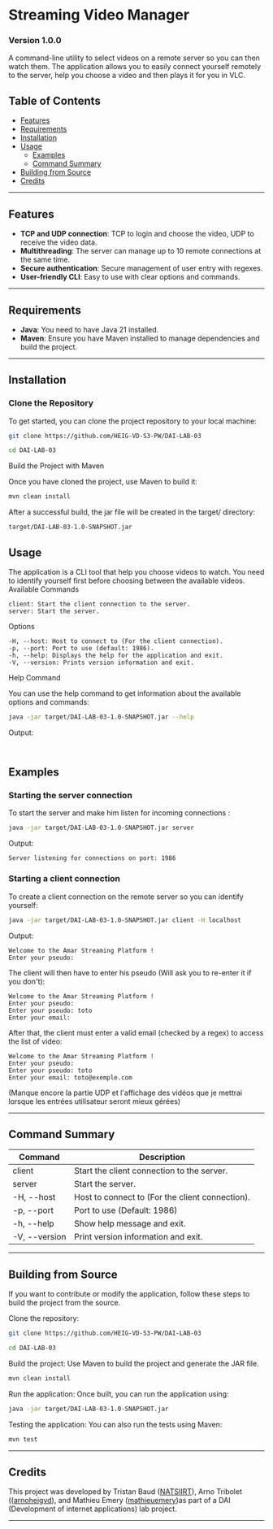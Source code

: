 # Streaming Video Manager

### Version 1.0.0

A command-line utility to select videos on a remote server so you can then watch them. The application allows you to easily connect yourself remotely to the server, help you choose a video and then plays it for you in VLC.

## Table of Contents
- [Features](#features)
- [Requirements](#requirements)
- [Installation](#installation)
- [Usage](#usage)
    - [Examples](#examples)
    - [Command Summary](#command-summary)
- [Building from Source](#building-from-source)
- [Credits](#credits)

---

## Features
- **TCP and UDP connection**: TCP to login and choose the video, UDP to receive the video data.
- **Multithreading**: The server can manage up to 10 remote connections at the same time.
- **Secure authentication**: Secure management of user entry with regexes.
- **User-friendly CLI**: Easy to use with clear options and commands.

---

## Requirements
- **Java**: You need to have Java 21 installed.
- **Maven**: Ensure you have Maven installed to manage dependencies and build the project.

---

## Installation

### Clone the Repository

To get started, you can clone the project repository to your local machine:

```bash
git clone https://github.com/HEIG-VD-S3-PW/DAI-LAB-03

cd DAI-LAB-03
```

Build the Project with Maven

Once you have cloned the project, use Maven to build it:

```bash
mvn clean install
```

After a successful build, the jar file will be created in the target/ directory:

```bash
target/DAI-LAB-03-1.0-SNAPSHOT.jar
```

## Usage

The application is a CLI tool that help you choose videos to watch. You need to identify yourself first before choosing between the available videos.
Available Commands

    client: Start the client connection to the server.
    server: Start the server.

Options

    -H, --host: Host to connect to (For the client connection).
    -p, --port: Port to use (default: 1986).
    -h, --help: Displays the help for the application and exit.
    -V, --version: Prints version information and exit.

Help Command

You can use the help command to get information about the available options and commands:

```bash
java -jar target/DAI-LAB-03-1.0-SNAPSHOT.jar --help
```

Output:

```vbnet


```

## Examples
### Starting the server connection

To start the server and make him listen for incoming connections :

```bash
java -jar target/DAI-LAB-03-1.0-SNAPSHOT.jar server
```

Output:

```arduino
Server listening for connections on port: 1986
```

### Starting a client connection

To create a client connection on the remote server so you can identify yourself:

```bash
java -jar target/DAI-LAB-03-1.0-SNAPSHOT.jar client -H localhost
```

Output:

```arduino
Welcome to the Amar Streaming Platform !
Enter your pseudo:
```

The client will then have to enter his pseudo (Will ask you to re-enter it if you don't):

```arduino
Welcome to the Amar Streaming Platform !
Enter your pseudo: 
Enter your pseudo: toto
Enter your email:
```

After that, the client must enter a valid email (checked by a regex) to access the list of video:

```arduino
Welcome to the Amar Streaming Platform !
Enter your pseudo: 
Enter your pseudo: toto
Enter your email: toto@exemple.com
```

(Manque encore la partie UDP et l'affichage des vidéos que je mettrai lorsque les entrées utilisateur seront mieux gérées)

---

## Command Summary
| Command       | 	Description                                     |
|---------------|--------------------------------------------------|
| client        | Start the client connection to the server.       |
| server        | 	Start the server.                               |
| -H, --host    | 	Host to connect to (For the client connection). |
| -p, --port    | 	Port to use (Default: 1986)                     |
| -h, --help    | 	Show help message and exit.                     |
| -V, --version | 	Print version information and exit.             |

---

## Building from Source

If you want to contribute or modify the application, follow these steps to build the project from the source.

Clone the repository:

```bash
git clone https://github.com/HEIG-VD-S3-PW/DAI-LAB-03

cd DAI-LAB-03
```

Build the project: Use Maven to build the project and generate the JAR file.

```bash
mvn clean install
```

Run the application: Once built, you can run the application using:

```bash
java -jar target/DAI-LAB-03-1.0-SNAPSHOT.jar
```

Testing the application: You can also run the tests using Maven:

```bash
mvn test
```

---

## Credits

This project was developed by Tristan Baud ([NATSIIRT](https://github.com/NATSIIRT)), Arno Tribolet (([arnoheigvd](https://github.com/arnoheigvd)), and Mathieu Emery ([mathieuemery](https://github.com/mathieuemery))as part of a DAI (Development of internet applications) lab project.


---